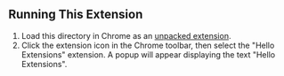 ## Running This Extension

1. Load this directory in Chrome as an [unpacked extension](https://developer.chrome.com/docs/extensions/mv3/getstarted/development-basics/#load-unpacked).
2. Click the extension icon in the Chrome toolbar, then select the "Hello Extensions" extension. A popup will appear displaying the text "Hello Extensions".
